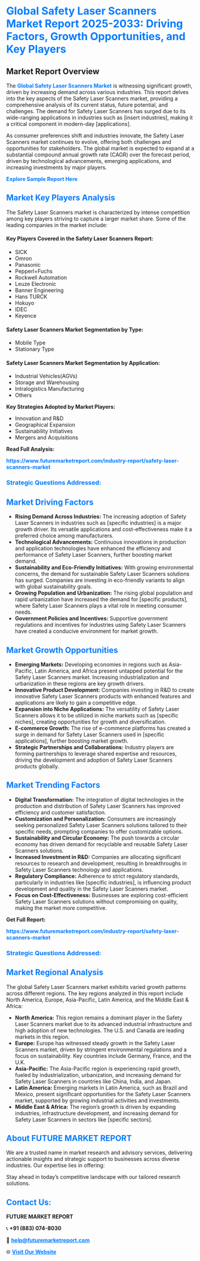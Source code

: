 <h1 style="color: #007BFF;">Global Safety Laser Scanners Market Report 2025-2033: Driving Factors, Growth Opportunities, and Key Players</h1>

<section id="overview">
<h2>Market Report Overview</h2>
<p>The <a href="https://www.futuremarketreport.com/industry-report/safety-laser-scanners-market" style="color: #007BFF; text-decoration: none;"><strong>Global Safety Laser Scanners Market</strong></a> is witnessing significant growth, driven by increasing demand across various industries. This report delves into the key aspects of the Safety Laser Scanners market, providing a comprehensive analysis of its current status, future potential, and challenges. The demand for Safety Laser Scanners has surged due to its wide-ranging applications in industries such as [insert industries], making it a critical component in modern-day [applications].</p>
<p>As consumer preferences shift and industries innovate, the Safety Laser Scanners market continues to evolve, offering both challenges and opportunities for stakeholders. The global market is expected to expand at a substantial compound annual growth rate (CAGR) over the forecast period, driven by technological advancements, emerging applications, and increasing investments by major players.</p>
</section>

<section id="overview">
<p><a href="https://www.futuremarketreport.com/request-sample/reportId=55097" style="color: #007BFF; text-decoration: none;"><strong>Explore Sample Report Here</strong></a></p>
</section>

<section id="key-players">
<h2 style="color: #007BFF;">Market Key Players Analysis</h2>
<p>The Safety Laser Scanners market is characterized by intense competition among key players striving to capture a larger market share. Some of the leading companies in the market include:</p>
<h4>Key Players Covered in the Safety Laser Scanners Report:</h4>
<ul><li>SICK</li><li>Omron</li><li>Panasonic</li><li>Pepperl+Fuchs</li><li>Rockwell Automation</li><li>Leuze Electronic</li><li>Banner Engineering</li><li>Hans TURCK</li><li>Hokuyo</li><li>IDEC</li><li>Keyence</li></ul>
<h4>Safety Laser Scanners Market Segmentation by Type:</h4>
<ul><li>Mobile Type</li><li>Stationary Type</li></ul>

<h4>Safety Laser Scanners Market Segmentation by Application:</h4>
<ul><li>Industrial Vehicles(AGVs)</li><li>Storage and Warehousing</li><li>Intralogistics Manufacturing</li><li>Others</li></ul>
<p><strong>Key Strategies Adopted by Market Players:</strong></p>
<ul>
<li>Innovation and R&D</li>
<li>Geographical Expansion</li>
<li>Sustainability Initiatives</li>
<li>Mergers and Acquisitions</li>
</ul>
</section>

<section>
<p><strong>Read Full Analysis: </strong></p><a href="https://www.futuremarketreport.com/industry-report/safety-laser-scanners-market" style="color: #007BFF; text-decoration: none;"><strong>https://www.futuremarketreport.com/industry-report/safety-laser-scanners-market</strong></a>
<h3 style="color: #007BFF;">Strategic Questions Addressed:</h3>
</section>

<section id="driving-factors">
<h2 style="color: #007BFF;">Market Driving Factors</h2>
<ul>
<li><strong>Rising Demand Across Industries:</strong> The increasing adoption of Safety Laser Scanners in industries such as [specific industries] is a major growth driver. Its versatile applications and cost-effectiveness make it a preferred choice among manufacturers.</li>
<li><strong>Technological Advancements:</strong> Continuous innovations in production and application technologies have enhanced the efficiency and performance of Safety Laser Scanners, further boosting market demand.</li>
<li><strong>Sustainability and Eco-Friendly Initiatives:</strong> With growing environmental concerns, the demand for sustainable Safety Laser Scanners solutions has surged. Companies are investing in eco-friendly variants to align with global sustainability goals.</li>
<li><strong>Growing Population and Urbanization:</strong> The rising global population and rapid urbanization have increased the demand for [specific products], where Safety Laser Scanners plays a vital role in meeting consumer needs.</li>
<li><strong>Government Policies and Incentives:</strong> Supportive government regulations and incentives for industries using Safety Laser Scanners have created a conducive environment for market growth.</li>
</ul>
</section>

<section id="growth-opportunities">
<h2 style="color: #007BFF;">Market Growth Opportunities</h2>
<ul>
<li><strong>Emerging Markets:</strong> Developing economies in regions such as Asia-Pacific, Latin America, and Africa present untapped potential for the Safety Laser Scanners market. Increasing industrialization and urbanization in these regions are key growth drivers.</li>
<li><strong>Innovative Product Development:</strong> Companies investing in R&D to create innovative Safety Laser Scanners products with enhanced features and applications are likely to gain a competitive edge.</li>
<li><strong>Expansion into Niche Applications:</strong> The versatility of Safety Laser Scanners allows it to be utilized in niche markets such as [specific niches], creating opportunities for growth and diversification.</li>
<li><strong>E-commerce Growth:</strong> The rise of e-commerce platforms has created a surge in demand for Safety Laser Scanners used in [specific applications], further boosting market growth.</li>
<li><strong>Strategic Partnerships and Collaborations:</strong> Industry players are forming partnerships to leverage shared expertise and resources, driving the development and adoption of Safety Laser Scanners products globally.</li>
</ul>
</section>

<section id="trending-factors">
<h2 style="color: #007BFF;">Market Trending Factors</h2>
<ul>
<li><strong>Digital Transformation:</strong> The integration of digital technologies in the production and distribution of Safety Laser Scanners has improved efficiency and customer satisfaction.</li>
<li><strong>Customization and Personalization:</strong> Consumers are increasingly seeking personalized Safety Laser Scanners solutions tailored to their specific needs, prompting companies to offer customizable options.</li>
<li><strong>Sustainability and Circular Economy:</strong> The push towards a circular economy has driven demand for recyclable and reusable Safety Laser Scanners solutions.</li>
<li><strong>Increased Investment in R&D:</strong> Companies are allocating significant resources to research and development, resulting in breakthroughs in Safety Laser Scanners technology and applications.</li>
<li><strong>Regulatory Compliance:</strong> Adherence to strict regulatory standards, particularly in industries like [specific industries], is influencing product development and quality in the Safety Laser Scanners market.</li>
<li><strong>Focus on Cost-Effectiveness:</strong> Businesses are exploring cost-efficient Safety Laser Scanners solutions without compromising on quality, making the market more competitive.</li>
</ul>
</section>

<section>
<p><strong>Get Full Report: </strong></p><a href="https://www.futuremarketreport.com/industry-report/safety-laser-scanners-market" style="color: #007BFF; text-decoration: none;"><strong>https://www.futuremarketreport.com/industry-report/safety-laser-scanners-market</strong></a>
<h3 style="color: #007BFF;">Strategic Questions Addressed:</h3>
</section>


<section id="regional-analysis">
<h2 style="color: #007BFF;">Market Regional Analysis</h2>
<p>The global Safety Laser Scanners market exhibits varied growth patterns across different regions. The key regions analyzed in this report include North America, Europe, Asia-Pacific, Latin America, and the Middle East & Africa:</p>
<ul>
<li><strong>North America:</strong> This region remains a dominant player in the Safety Laser Scanners market due to its advanced industrial infrastructure and high adoption of new technologies. The U.S. and Canada are leading markets in this region.</li>
<li><strong>Europe:</strong> Europe has witnessed steady growth in the Safety Laser Scanners market, driven by stringent environmental regulations and a focus on sustainability. Key countries include Germany, France, and the U.K.</li>
<li><strong>Asia-Pacific:</strong> The Asia-Pacific region is experiencing rapid growth, fueled by industrialization, urbanization, and increasing demand for Safety Laser Scanners in countries like China, India, and Japan.</li>
<li><strong>Latin America:</strong> Emerging markets in Latin America, such as Brazil and Mexico, present significant opportunities for the Safety Laser Scanners market, supported by growing industrial activities and investments.</li>
<li><strong>Middle East & Africa:</strong> The region’s growth is driven by expanding industries, infrastructure development, and increasing demand for Safety Laser Scanners in sectors like [specific sectors].</li>
</ul>
</section>

<footer>
<h2 style="color: #007BFF;">About FUTURE MARKET REPORT</h2>
<p>We are a trusted name in market research and advisory services, delivering actionable insights and strategic support to businesses across diverse industries. Our expertise lies in offering:</p>

<p>Stay ahead in today’s competitive landscape with our tailored research solutions.</p>

<h2 style="color: #007BFF;">Contact Us:</h2>
<p><strong>FUTURE MARKET REPORT</strong></p>
<p>📞 <strong>+91 (883) 074-8030</strong></p>
<p>📧 <strong><a href="mailto:help@futuremarketreport.com" style="color: #007BFF;">help@futuremarketreport.com</a></strong></p>
<p>🌐 <strong><a href="https://www.futuremarketreport.com/" style="color: #007BFF;">Visit Our Website</a></strong></p>
</footer>